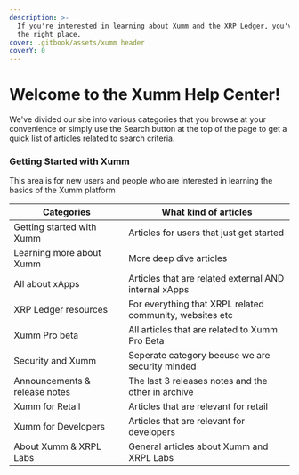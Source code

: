 ```yaml
---
description: >-
  If you're interested in learning about Xumm and the XRP Ledger, you've come to
  the right place.
cover: .gitbook/assets/xumm header
coverY: 0
---
```


# Welcome to the Xumm Help Center!

We've divided our site into various categories that you browse at your convenience or simply use the Search button at the top of the page to get a quick list of articles related to search criteria.

### Getting Started with Xumm

This area is for new users and people who are interested in learning the basics of the Xumm platform



| **Categories**                | **What kind of articles**                                |
| ----------------------------- | -------------------------------------------------------- |
| Getting started with Xumm     | Articles for users that just get started                 |
| Learning more about Xumm      | More deep dive articles                                  |
| All about xApps               | Articles that are related external AND internal xApps    |
| XRP Ledger resources          | For everything that XRPL related community, websites etc |
| Xumm Pro beta                 | All articles that are related to Xumm Pro Beta           |
| Security and Xumm             | Seperate category becuse we are security minded          |
| Announcements & release notes | The last 3 releases notes and the other in archive       |
| Xumm for Retail               | Articles that are relevant for retail                    |
| Xumm for Developers           | Articles that are relevant for developers                |
| About Xumm & XRPL Labs        | General articles about Xumm and XRPL Labs                |







